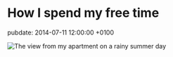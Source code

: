 # How I spend my free time
pubdate: 2014-07-11 12:00:00 +0100

![The view from my apartment on a rainy summer day](http://i.imgur.com/4YbXtIr.jpg)